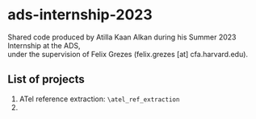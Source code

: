 # ads-internship-2023
Shared code produced by Atilla Kaan Alkan during his Summer 2023 Internship at the ADS,  
under the supervision of Felix Grezes (felix.grezes [at] cfa.harvard.edu).

## List of projects
1. ATel reference extraction: `\atel_ref_extraction`
2. 
